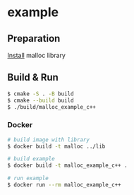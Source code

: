 # example

## Preparation
[Install](https://github.com/hse-malloc/malloc#install) malloc library

## Build & Run

```sh
$ cmake -S . -B build
$ cmake --build build
$ ./build/malloc_example_c++
```

### Docker

```sh
# build image with library
$ docker build -t malloc ../lib

# build example
$ docker build -t malloc_example_c++ .

# run example
$ docker run --rm malloc_example_c++
```
